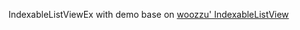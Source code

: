 IndexableListViewEx with demo base on [woozzu' IndexableListView](https://github.com/woozzu/IndexableListView)
